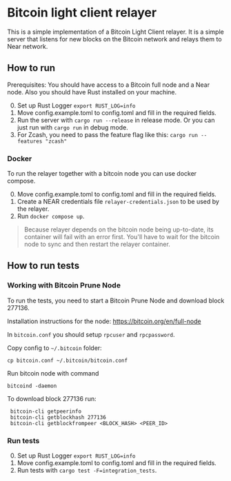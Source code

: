 # Bitcoin light client relayer

This is a simple implementation of a Bitcoin Light Client relayer. 
It is a simple server that listens for new blocks on the Bitcoin network and relays them to Near network.

## How to run

Prerequisites: You should have access to a Bitcoin full node and a Near node. Also you should have Rust installed on your machine.

0. Set up Rust Logger `export RUST_LOG=info`
1. Move config.example.toml to config.toml and fill in the required fields.
2. Run the server with `cargo run --release` in release mode. Or you can just run with `cargo run` in debug mode.
3. For Zcash, you need to pass the feature flag like this: `cargo run --features "zcash"`

### Docker

To run the relayer together with a bitcoin node you can use docker compose.

0. Move config.example.toml to config.toml and fill in the required fields.
1. Create a NEAR credentials file `relayer-credentials.json` to be used by the relayer.
2. Run ```docker compose up```.

> Because relayer depends on the bitcoin node being up-to-date, its container will fail with an error first. You'll have to wait for the bitcoin node to sync and then restart the relayer container.

## How to run tests
### Working with Bitcoin Prune Node
To run the tests, you need to start a Bitcoin Prune Node and download block 277136.

Installation instructions for the node: https://bitcoin.org/en/full-node

In `bitcoin.conf` you should setup `rpcuser` and `rpcpassword`. 

Copy config to `~/.bitcoin` folder:
```
cp bitcoin.conf ~/.bitcoin/bitcoin.conf
```

Run bitcoin node with command
```shell
bitcoind -daemon
```

To download block 277136 run: 
```shell
 bitcoin-cli getpeerinfo
 bitcoin-cli getblockhash 277136
 bitcoin-cli getblockfrompeer <BLOCK_HASH> <PEER_ID>
```

### Run tests
0. Set up Rust Logger `export RUST_LOG=info`
1. Move config.example.toml to config.toml and fill in the required fields.
2. Run tests with `cargo test -F=integration_tests`.
